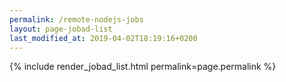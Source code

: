 ```yaml
---
permalink: /remote-nodejs-jobs
layout: page-jobad-list
last_modified_at: 2019-04-02T18:19:16+0200
---
```

{% include render_jobad_list.html permalink=page.permalink %}
